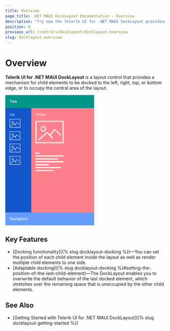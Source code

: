 ```yaml
---
title: Overview
page_title: .NET MAUI DockLayout Documentation - Overview
description: "Try now the Telerik UI for .NET MAUI DockLayout providing mechanisms for child elements to be docked to various areas of the layout."
position: 0
previous_url: /controls/docklayout/docklayout-overview
slug: docklayout-overview
---
```


# Overview

**Telerik UI for .NET MAUI DockLayout** is a layout control that provides a mechanism for child elements to be docked to the left, right, top, or bottom edge, or to occupy the central area of the layout.

![DockLayout Overview](images/docklayout_overview.png)

## Key Features

* [Docking functionality]({% slug docklayout-docking %})&mdash;You can set the position of each child element inside the layout as well as render multiple child elements to one side.
* [Adaptable docking]({% slug docklayout-docking %}#setting-the-position-of-the-last-child-element)&mdash;The DockLayout enables you to overwrite the default behavior of the last docked element, which stretches over the remaining space that is unoccupied by the other child elements.

## See Also

- [Getting Started with Telerik UI for .NET MAUI DockLayout]({% slug docklayout-getting-started %})
